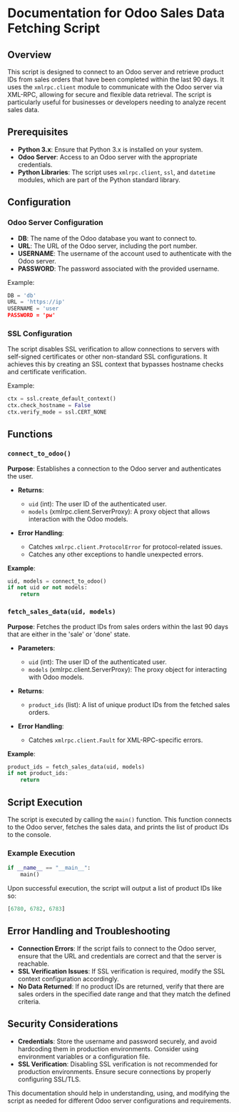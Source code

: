 # Documentation for Odoo Sales Data Fetching Script

## Overview

This script is designed to connect to an Odoo server and retrieve product IDs from sales orders that have been completed within the last 90 days. It uses the `xmlrpc.client` module to communicate with the Odoo server via XML-RPC, allowing for secure and flexible data retrieval. The script is particularly useful for businesses or developers needing to analyze recent sales data.

## Prerequisites

- **Python 3.x**: Ensure that Python 3.x is installed on your system.
- **Odoo Server**: Access to an Odoo server with the appropriate credentials.
- **Python Libraries**: The script uses `xmlrpc.client`, `ssl`, and `datetime` modules, which are part of the Python standard library.

## Configuration

### Odoo Server Configuration

- **DB**: The name of the Odoo database you want to connect to.
- **URL**: The URL of the Odoo server, including the port number.
- **USERNAME**: The username of the account used to authenticate with the Odoo server.
- **PASSWORD**: The password associated with the provided username.

Example:
```python
DB = 'db'
URL = 'https://ip'
USERNAME = 'user
PASSWORD = 'pw'
```

### SSL Configuration

The script disables SSL verification to allow connections to servers with self-signed certificates or other non-standard SSL configurations. It achieves this by creating an SSL context that bypasses hostname checks and certificate verification.

Example:
```python
ctx = ssl.create_default_context()
ctx.check_hostname = False
ctx.verify_mode = ssl.CERT_NONE
```

## Functions

### `connect_to_odoo()`

**Purpose**: Establishes a connection to the Odoo server and authenticates the user.

- **Returns**: 
  - `uid` (int): The user ID of the authenticated user.
  - `models` (xmlrpc.client.ServerProxy): A proxy object that allows interaction with the Odoo models.

- **Error Handling**:
  - Catches `xmlrpc.client.ProtocolError` for protocol-related issues.
  - Catches any other exceptions to handle unexpected errors.

**Example**:
```python
uid, models = connect_to_odoo()
if not uid or not models:
    return
```

### `fetch_sales_data(uid, models)`

**Purpose**: Fetches the product IDs from sales orders within the last 90 days that are either in the 'sale' or 'done' state.

- **Parameters**:
  - `uid` (int): The user ID of the authenticated user.
  - `models` (xmlrpc.client.ServerProxy): The proxy object for interacting with Odoo models.

- **Returns**: 
  - `product_ids` (list): A list of unique product IDs from the fetched sales orders.

- **Error Handling**:
  - Catches `xmlrpc.client.Fault` for XML-RPC-specific errors.

**Example**:
```python
product_ids = fetch_sales_data(uid, models)
if not product_ids:
    return
```

## Script Execution

The script is executed by calling the `main()` function. This function connects to the Odoo server, fetches the sales data, and prints the list of product IDs to the console.

### Example Execution

```python
if __name__ == "__main__":
    main()
```

Upon successful execution, the script will output a list of product IDs like so:

```python
[6780, 6782, 6783]
```

## Error Handling and Troubleshooting

- **Connection Errors**: If the script fails to connect to the Odoo server, ensure that the URL and credentials are correct and that the server is reachable.
- **SSL Verification Issues**: If SSL verification is required, modify the SSL context configuration accordingly.
- **No Data Returned**: If no product IDs are returned, verify that there are sales orders in the specified date range and that they match the defined criteria.

## Security Considerations

- **Credentials**: Store the username and password securely, and avoid hardcoding them in production environments. Consider using environment variables or a configuration file.
- **SSL Verification**: Disabling SSL verification is not recommended for production environments. Ensure secure connections by properly configuring SSL/TLS.

This documentation should help in understanding, using, and modifying the script as needed for different Odoo server configurations and requirements.
